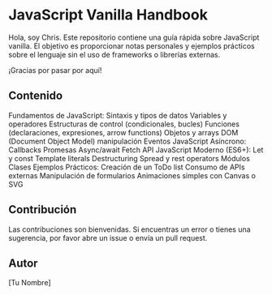 # JavaScript Vanilla Handbook

Hola, soy Chris. Este repositorio contiene una guía rápida sobre JavaScript vanilla. El objetivo es proporcionar notas personales y ejemplos prácticos sobre el lenguaje sin el uso de frameworks o librerías externas.

¡Gracias por pasar por aquí!

## Contenido

Fundamentos de JavaScript:
Sintaxis y tipos de datos
Variables y operadores
Estructuras de control (condicionales, bucles)
Funciones (declaraciones, expresiones, arrow functions)
Objetos y arrays
DOM (Document Object Model) manipulación
Eventos
JavaScript Asíncrono:
Callbacks
Promesas
Async/await
Fetch API
JavaScript Moderno (ES6+):
Let y const
Template literals
Destructuring
Spread y rest operators
Módulos
Clases
Ejemplos Prácticos:
Creación de un ToDo list
Consumo de APIs externas
Manipulación de formularios
Animaciones simples con Canvas o SVG

## Contribución

Las contribuciones son bienvenidas. Si encuentras un error o tienes una sugerencia, por favor abre un issue o envía un pull request.

## Autor

[Tu Nombre]